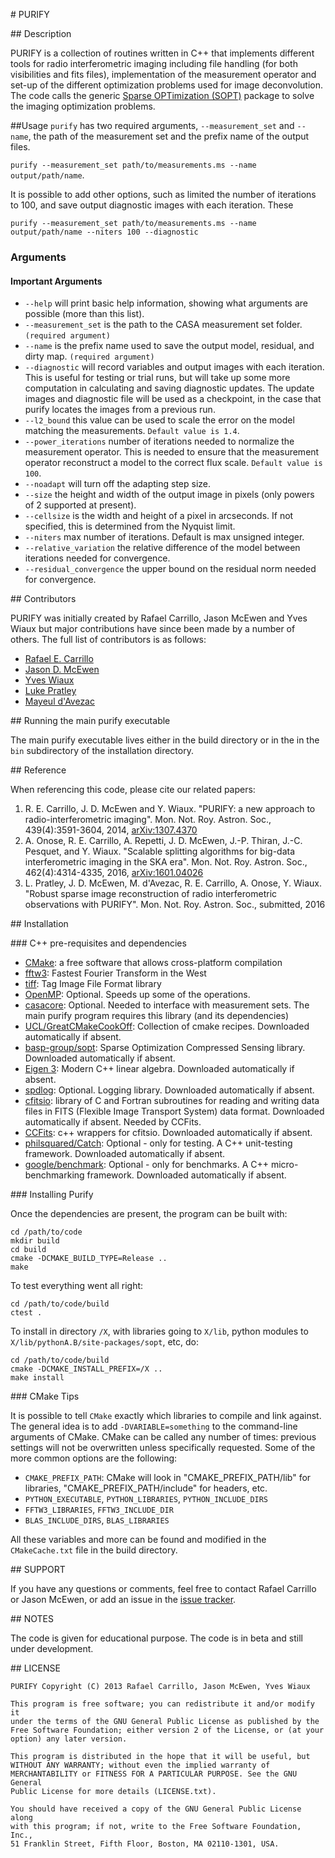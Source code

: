 # PURIFY 

## Description

PURIFY is a collection of routines written in C++ that implements different tools for radio
interferometric imaging including file handling (for both visibilities and fits files),
implementation of the measurement operator and set-up of the different optimization problems
used for image deconvolution. The code calls the generic [Sparse OPTimization
(SOPT)](http://basp-group.github.io/sopt/) package to solve the imaging optimization problems.

##Usage
`purify` has two required arguments, `--measurement_set` and `--name`, the path of the measurement set and the prefix name of the output files.

`purify --measurement_set path/to/measurements.ms --name output/path/name`.

It is possible to add other options, such as limited the number of iterations to 100, and save output diagnostic images with each iteration. These

`purify --measurement_set path/to/measurements.ms --name output/path/name --niters 100 --diagnostic`


### Arguments
#### Important Arguments
* `--help` will print basic help information, showing what arguments are possible (more than this list).
* `--measurement_set` is the path to the CASA measurement set folder. `(required argument)`
* `--name` is the prefix name used to save the output model, residual, and dirty map. `(required argument)`
* `--diagnostic` will record variables and output images with each iteration. This is useful for testing or trial runs, but will take up some more computation in calculating and saving diagnostic updates. The update images and diagnostic file will be used as a checkpoint, in the case that purify locates the images from a previous run.
* `--l2_bound` this value can be used to scale the error on the model matching the measurements. `Default value is 1.4`.
* `--power_iterations` number of iterations needed to normalize the measurement operator. This is needed to ensure that the measurement operator reconstruct a model to the correct flux scale. `Default value is 100`.
* `--noadapt` will turn off the adapting step size.
* `--size` the height and width of the output image in pixels (only powers of 2 supported at present).
* `--cellsize` is the width and height of a pixel in arcseconds. If not specified, this is determined from the Nyquist limit.
* `--niters` max number of iterations. Default is max unsigned integer.
* `--relative_variation` the relative difference of the model between iterations needed for convergence.
* `--residual_convergence` the upper bound on the residual norm needed for convergence.

## Contributors

PURIFY was initially created by Rafael Carrillo, Jason McEwen and Yves Wiaux but major contributions
have since been made by a number of others. The full list of contributors is as follows:

* [Rafael E. Carrillo](http://people.epfl.ch/rafael.carrill)
* [Jason D. McEwen](http://www.jasonmcewen.org)
* [Yves Wiaux](http://basp.eps.hw.ac.uk)
* [Luke Pratley](https://about.me/luke.pratley)
* [Mayeul d'Avezac](https://github.com/mdavezac)


## Running the main purify executable

The main purify executable lives either in the build directory or in the in the `bin` subdirectory
of the installation directory.

## Reference

When referencing this code, please cite our related papers:

1. R. E. Carrillo, J. D. McEwen and Y. Wiaux.  "PURIFY: a new approach to radio-interferometric
   imaging". Mon. Not. Roy. Astron. Soc., 439(4):3591-3604, 2014,
   [arXiv:1307.4370](http://arxiv.org/abs/1307.4370)
1. A. Onose, R. E. Carrillo, A. Repetti, J. D. McEwen, J.-P. Thiran, J.-C. Pesquet, and Y. Wiaux.
   "Scalable splitting algorithms for big-data interferometric imaging in the SKA era". Mon. Not.
   Roy. Astron. Soc., 462(4):4314-4335, 2016,
   [arXiv:1601.04026](http://arxiv.org/abs/arXiv:1601.04026) 
1. L. Pratley, J. D. McEwen, M. d'Avezac, R. E. Carrillo, A. Onose, Y. Wiaux. "Robust sparse image
   reconstruction of radio interferometric observations with PURIFY". Mon. Not. Roy. Astron. Soc.,
   submitted, 2016

## Installation

### C++ pre-requisites and dependencies

- [CMake](http://www.cmake.org/): a free software that allows cross-platform compilation
- [fftw3](www.fftw.org): Fastest Fourier Transform in the West
- [tiff](http://www.libtiff.org/): Tag Image File Format library
- [OpenMP](http://openmp.org/wp/): Optional. Speeds up some of the operations.
- [casacore](http://casacore.github.io/casacore/): Optional. Needed to interface with measurement
  sets. The main purify program requires this library (and its dependencies)
- [UCL/GreatCMakeCookOff](https://github.com/UCL/GreatCMakeCookOff): Collection of cmake recipes.
  Downloaded automatically if absent.
- [basp-group/sopt](https://github.com/basp-group/sopt): Sparse Optimization
  Compressed Sensing library. Downloaded automatically if absent.
- [Eigen 3](http://eigen.tuxfamily.org/index.php?title=Main_Page): Modern C++ linear algebra.
  Downloaded automatically if absent.
- [spdlog](https://github.com/gabime/spdlog): Optional. Logging library. Downloaded automatically if
   absent.
- [cfitsio](http://heasarc.gsfc.nasa.gov/fitsio/fitsio.html): library of C and Fortran subroutines
  for reading and writing data files in FITS (Flexible Image Transport System) data format.
  Downloaded automatically if absent. Needed by CCFits.
- [CCFits](http://heasarc.gsfc.nasa.gov/fitsio/ccfits/): c++ wrappers for cfitsio. Downloaded
  automatically if absent.
- [philsquared/Catch](https://github.com/philsquared/Catch): Optional - only for testing. A C++
  unit-testing framework. Downloaded automatically if absent.
- [google/benchmark](https://github.com/google/benchmar): Optional - only for benchmarks. A C++
  micro-benchmarking framework. Downloaded automatically if absent.

### Installing Purify

Once the dependencies are present, the program can be built with:

```
cd /path/to/code
mkdir build
cd build
cmake -DCMAKE_BUILD_TYPE=Release ..
make
```

To test everything went all right:

```
cd /path/to/code/build
ctest .
```

To install in directory `/X`, with libraries going to `X/lib`, python modules to
`X/lib/pythonA.B/site-packages/sopt`, etc, do:

```
cd /path/to/code/build
cmake -DCMAKE_INSTALL_PREFIX=/X ..
make install
```

### CMake Tips

It is possible to tell ``CMake`` exactly which libraries to compile and link against. The general
idea is to add ``-DVARIABLE=something`` to the command-line arguments of CMake. CMake can be called
any number of times: previous settings will not be overwritten unless specifically
requested. Some of the more common options are the following:

-  ``CMAKE_PREFIX_PATH``: CMake will look in "CMAKE\_PREFIX\_PATH/lib"
   for libraries, "CMAKE\_PREFIX\_PATH/include" for headers, etc.
-  ``PYTHON_EXECUTABLE``, ``PYTHON_LIBRARIES``, ``PYTHON_INCLUDE_DIRS``
-  ``FFTW3_LIBRARIES``, ``FFTW3_INCLUDE_DIR``
-  ``BLAS_INCLUDE_DIRS``, ``BLAS_LIBRARIES``

All these variables and more can be found and modified in the ``CMakeCache.txt`` file in the build
directory.

## SUPPORT

If you have any questions or comments, feel free to contact Rafael Carrillo or Jason McEwen, or add
an issue in the [issue tracker](https//github.com/basp-group/purify/issues).

## NOTES

The code is given for educational purpose. The code is in beta and still under development.

## LICENSE

    PURIFY Copyright (C) 2013 Rafael Carrillo, Jason McEwen, Yves Wiaux

    This program is free software; you can redistribute it and/or modify it
    under the terms of the GNU General Public License as published by the
    Free Software Foundation; either version 2 of the License, or (at your
    option) any later version.

    This program is distributed in the hope that it will be useful, but
    WITHOUT ANY WARRANTY; without even the implied warranty of
    MERCHANTABILITY or FITNESS FOR A PARTICULAR PURPOSE. See the GNU General
    Public License for more details (LICENSE.txt).

    You should have received a copy of the GNU General Public License along
    with this program; if not, write to the Free Software Foundation, Inc.,
    51 Franklin Street, Fifth Floor, Boston, MA 02110-1301, USA.
